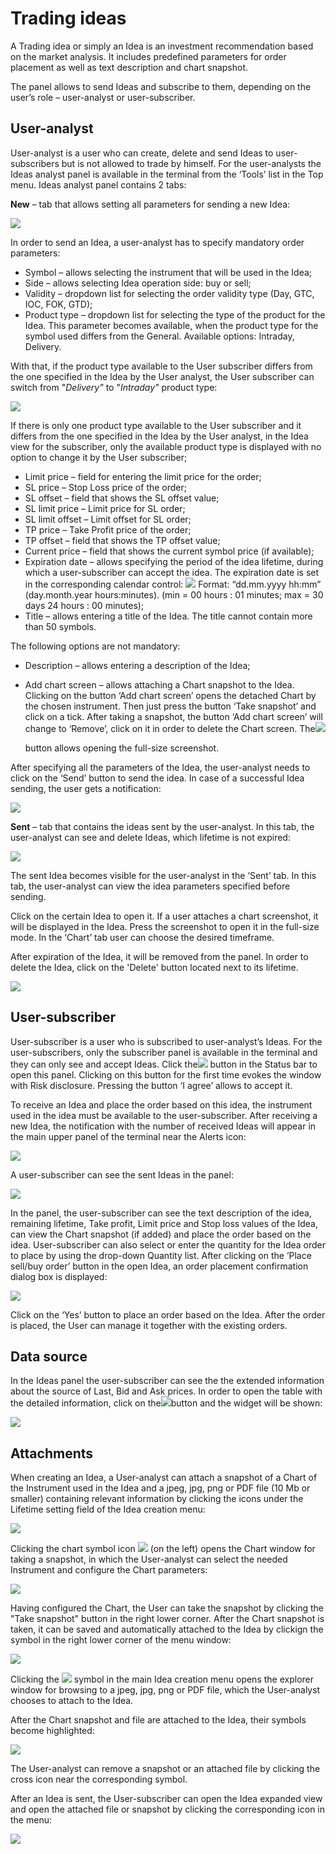 # Trading ideas

A Trading idea or simply an Idea is an investment recommendation based on the market analysis. It includes predefined parameters for order placement as well as text description and chart snapshot.

The panel allows to send Ideas and subscribe to them, depending on the user’s role – user-analyst or user-subscriber.

## **User-analyst**

User-analyst is a user who can create, delete and send Ideas to user-subscribers but is not allowed to trade by himself. For the user-analysts the Ideas analyst panel is available in the terminal from the ‘Tools’ list in the Top menu. Ideas analyst panel contains 2 tabs:

**New** – ​tab that allows setting all parameters for sending a new Idea:

![](../../.gitbook/assets/trading-ideas-new%20%282%29.png)

In order to send an Idea, a user-analyst has to specify mandatory order parameters:

* Symbol – allows selecting the instrument that will be used in the Idea;
* Side – allows selecting Idea operation side: buy or sell;
* Validity – dropdown list for selecting the order validity type \(Day, GTC, IOC, FOK, GTD\);
* Product type – dropdown list for selecting the type of the product for the Idea. This parameter becomes available, when the product type for the symbol used differs from the General. Available options: Intraday, Delivery.

With that, if the product type available to the User subscriber differs from the one specified in the Idea by the User analyst, the User subscriber can switch from "_Delivery"_ to "_Intraday"_ product type:

![](../../.gitbook/assets/selection.png)

If there is only one product type available to the User subscriber and it differs from the one specified in the Idea by the User analyst, in the Idea view for the subscriber, only the available product type is displayed with no option to change it by the User subscriber;

* Limit price – field for entering the limit price for the order;
* SL price – Stop Loss price of the order;
* SL offset – field that shows the SL offset value;
* SL limit price – Limit price for SL order;
* SL limit offset – Limit offset for SL order;
* TP price – Take Profit price of the order;
* TP offset – field that shows the TP offset value;
* Current price – field that shows the current symbol price \(if available\);
* Expiration date – allows specifying the period of the idea lifetime, during which a user-subscriber can accept the idea. The expiration date is set in the corresponding calendar control:  ![](../../.gitbook/assets/calendar-en%20%282%29.png)  Format: “dd.mm.yyyy hh:mm” \(day.month.year hours:minutes\). \(min = 00 hours : 01 minutes; max = 30 days 24 hours : 00 minutes\);
* Title – allows entering a title of the Idea. The title cannot contain more than 50 symbols.

The following options are not mandatory:

* Description – allows entering a description of the Idea; 
* Add chart screen – allows attaching a Chart snapshot to the Idea. Clicking on the button ‘Add chart screen’ opens the detached Chart by the chosen instrument. Then just press the button ‘Take snapshot’ and click on a tick. After taking a snapshot, the button ‘Add chart screen’ will change to ‘Remove’, click on it in order to delete the Chart screen. The![](../../.gitbook/assets/7%20%288%29.png)

  button allows opening the full-size screenshot.

After specifying all the parameters of the Idea, the user-analyst needs to click on the ‘Send’ button to send the idea. In case of a successful Idea sending, the user gets a notification:

![](../../.gitbook/assets/sent-successfully-new.png)

**Sent** –​ tab that contains the ideas sent by the user-analyst. In this tab, the user-analyst can see and delete Ideas, which lifetime is not expired:

![](../../.gitbook/assets/sent-new%20%281%29.png)

The sent Idea becomes visible for the user-analyst in the ‘Sent’ tab. In this tab, the user-analyst can view the idea parameters specified before sending.

Click on the certain Idea to open it. If a user attaches a chart screenshot, it will be displayed in the Idea. Press the screenshot to open it in the full-size mode. In the ‘Chart’ tab user can choose the desired timeframe.

After expiration of the Idea, it will be removed from the panel. In order to delete the Idea, click on the 'Delete' button located next to its lifetime.

![](../../.gitbook/assets/lifetime-delete%20%282%29.png)

## **User-subscriber**

User-subscriber is a user who is subscribed to user-analyst’s Ideas. For the user-subscribers, only the subscriber panel is available in the terminal and they can only see and accept Ideas. Click the![](../../.gitbook/assets/1%20%2887%29.png) button in the Status bar to open this panel. Clicking on this button for the first time evokes the window with Risk disclosure. Pressing the button ‘I agree’ allows to accept it.

To receive an Idea and place the order based on this idea, the instrument used in the idea must be available to the user-subscriber. After receiving a new Idea, the notification with the number of received Ideas will appear in the main upper panel of the terminal near the Alerts icon:

![](../../.gitbook/assets/idea-notification.png)

A user-subscriber can see the sent Ideas in the panel:

![](../../.gitbook/assets/ideas2.png)

In the panel, the user-subscriber can see the text description of the idea, remaining lifetime, Take profit, Limit price and Stop loss values of the Idea, can view the Chart snapshot \(if added\) and place the order based on the idea. User-subscriber can also select or enter the quantity for the Idea order to place by using the drop-down Quantity list. After clicking on the ‘Place sell/buy order’ button in the open Idea, an order placement confirmation dialog box is displayed:

![](../../.gitbook/assets/6%20%2819%29%20%281%29.png)

Click on the ‘Yes’ button to place an order based on the Idea. After the order is placed, the User can manage it together with the existing orders.

## Data source <a id="data-source"></a>

In the Ideas panel the user-subscriber can see the the extended information about the source of Last, Bid and Ask prices. In order to open the table with the detailed information, click on the![](https://firebasestorage.googleapis.com/v0/b/gitbook-28427.appspot.com/o/assets%2F-LMCqxhh2XAdWPUjcvxR%2F-Mfmw1qJ2mijjFBn7R7e%2F-Mfmzp1F1CcghgMuTSY2%2FScreenshot_6.png?alt=media&token=24314f34-8931-450c-b5c3-dcf5567db4df)button and the widget will be shown:

![](../../.gitbook/assets/big-idea-kopiya.png)

## Attachments

When creating an Idea, a User-analyst can attach a snapshot of a Chart of the Instrument used in the Idea and a jpeg, jpg, png or PDF file \(10 Mb or smaller\) containing relevant information by clicking the icons under the Lifetime setting field of the Idea creation menu:

![](../../.gitbook/assets/attachments%20%281%29%20%281%29.png)

Clicking the chart symbol icon ![](../../.gitbook/assets/attachment6.png) \(on the left\) opens the Chart window for taking a snapshot, in which the User-analyst can select the needed Instrument and configure the Chart parameters:

![](../../.gitbook/assets/image%20%288%29.png)

Having configured the Chart, the User can take the snapshot by clicking the "Take snapshot" button in the right lower corner. After the Chart snapshot is taken, it can be saved and automatically attached to the Idea by clickign the symbol in the right lower corner of the menu window:

![](../../.gitbook/assets/image%20%2824%29.png)

Clicking the ![](../../.gitbook/assets/attachment7.png) symbol in the main Idea creation menu opens the explorer window for browsing to a jpeg, jpg, png or PDF file, which the User-analyst chooses to attach to the Idea.

After the Chart snapshot and file are attached to the Idea, their symbols become highlighted:

![](../../.gitbook/assets/1%20%28131%29%20%281%29.png)

The User-analyst can remove a snapshot or an attached file by clicking the cross icon near the corresponding symbol.

After an Idea is sent, the User-subscriber can open the Idea expanded view and open the attached file or snapshot by clicking the corresponding icon in the menu:

![](../../.gitbook/assets/image%20%2825%29.png)

